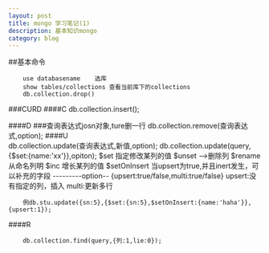 ```yaml
---
layout: post
title: mongo 学习笔记(1)
description: 基本知识mongo
category: blog
---
```

##基本命令
		
		use databasename	选库
		show tables/collections 查看当前库下的collections
		db.collection.drop()
		

###CURD
####C
		db.collection.insert();

####D
		###查询表达式josn对象,ture删一行
		db.collection.remove(查询表达式,option);
####U	
		db.collection.update(查询表达式,新值,option); 
		db.collection.update(query,{$set:{name:'xx'}},opiton);
		$set 指定修改某列的值
		$unset -->删除列
		$rename 从命名列明
		$inc 增长某列的值
		$setOnInsert 当upsert为true,并且inert发生，可以补充的字段
		---------option--
		{upsert:true/false,multi:true/false}
		upsert:没有指定的列，插入
		multi:更新多行

		例db.stu.update({sn:5},{$set:{sn:5},$setOnInsert:{name:'haha'}},{upsert:1});
####R

		db.collection.find(query,{列:1,lie:0});